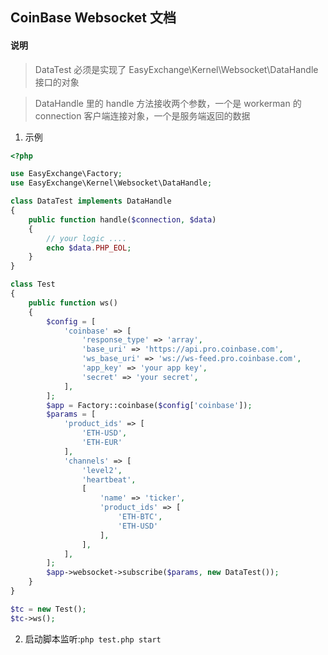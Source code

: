 ## CoinBase Websocket 文档

#### 说明

> DataTest 必须是实现了 EasyExchange\Kernel\Websocket\DataHandle 接口的对象

> DataHandle 里的 handle 方法接收两个参数，一个是 workerman 的 connection 客户端连接对象，一个是服务端返回的数据

1. 示例
```php
<?php

use EasyExchange\Factory;
use EasyExchange\Kernel\Websocket\DataHandle;

class DataTest implements DataHandle
{
    public function handle($connection, $data)
    {
        // your logic ....
        echo $data.PHP_EOL;
    }
}

class Test
{
    public function ws()
    {
        $config = [
            'coinbase' => [
                'response_type' => 'array',
                'base_uri' => 'https://api.pro.coinbase.com',
                'ws_base_uri' => 'ws://ws-feed.pro.coinbase.com',
                'app_key' => 'your app key',
                'secret' => 'your secret',
            ],
        ];
        $app = Factory::coinbase($config['coinbase']);
        $params = [
            'product_ids' => [
                'ETH-USD',
                'ETH-EUR'
            ],
            'channels' => [
                'level2',
                'heartbeat',
                [
                    'name' => 'ticker',
                    'product_ids' => [
                        'ETH-BTC',
                        'ETH-USD'
                    ],
                ],
            ],
        ];
        $app->websocket->subscribe($params, new DataTest());
    }
}

$tc = new Test();
$tc->ws();
```

2. 启动脚本监听:`php test.php start`
